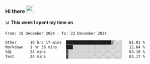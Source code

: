 ### Hi there <a href="https://www.gautamkrishnar.com/"><img src="https://media.giphy.com/media/hvRJCLFzcasrR4ia7z/giphy.gif" width="25px"></a>

📊 **This week I spent my time on**

<!--START_SECTION:waka-->

```txt
From: 15 December 2024 - To: 22 December 2024

Other      10 hrs 17 mins  ████████████████████▒░░░░   81.01 %
Markdown   1 hr 36 mins    ███░░░░░░░░░░░░░░░░░░░░░░   12.64 %
SQL        24 mins         ▓░░░░░░░░░░░░░░░░░░░░░░░░   03.19 %
Text       24 mins         ▓░░░░░░░░░░░░░░░░░░░░░░░░   03.17 %
```

<!--END_SECTION:waka-->
